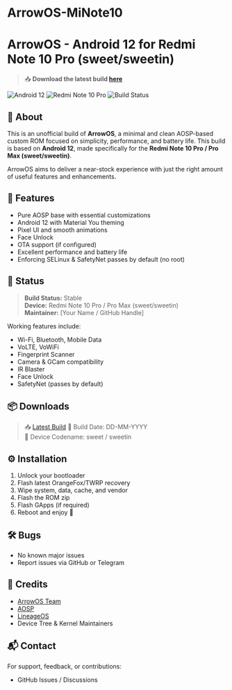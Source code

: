 # ArrowOS-MiNote10

# ArrowOS - Android 12 for Redmi Note 10 Pro (sweet/sweetin)

> 📥 **Download the latest build [here](https://drive.google.com/file/d/1_KL1chDxdOorAJNGj4J9zKo5f7UR4_9-/view?usp=sharing)**

![Android 12](https://img.shields.io/badge/Android-12-blue?logo=android)
![Redmi Note 10 Pro](https://img.shields.io/badge/Device-Redmi%20Note%2010%20Pro-blue)
![Build Status](https://img.shields.io/badge/Status-Stable-brightgreen)

## 📱 About
This is an unofficial build of **ArrowOS**, a minimal and clean AOSP-based custom ROM focused on simplicity, performance, and battery life. This build is based on **Android 12**, made specifically for the **Redmi Note 10 Pro / Pro Max (sweet/sweetin)**.

ArrowOS aims to deliver a near-stock experience with just the right amount of useful features and enhancements.

## 🚀 Features
- Pure AOSP base with essential customizations
- Android 12 with Material You theming
- Pixel UI and smooth animations
- Face Unlock
- OTA support (if configured)
- Excellent performance and battery life
- Enforcing SELinux & SafetyNet passes by default (no root)

## 🧪 Status
> **Build Status:** Stable  
> **Device:** Redmi Note 10 Pro / Pro Max (sweet/sweetin)  
> **Maintainer:** [Your Name / GitHub Handle]  

Working features include:
- Wi-Fi, Bluetooth, Mobile Data
- VoLTE, VoWiFi
- Fingerprint Scanner
- Camera & GCam compatibility
- IR Blaster
- Face Unlock
- SafetyNet (passes by default)

## 📦 Downloads
> 📥 [Latest Build]([https://your-download-link.com](https://drive.google.com/file/d/1_KL1chDxdOorAJNGj4J9zKo5f7UR4_9-/view?usp=sharing))  
> 📅 Build Date: DD-MM-YYYY  
> 📱 Device Codename: sweet / sweetin

## ⚙️ Installation
1. Unlock your bootloader
2. Flash latest OrangeFox/TWRP recovery
3. Wipe system, data, cache, and vendor
4. Flash the ROM zip
5. Flash GApps (if required)
6. Reboot and enjoy 🎉

## 🛠️ Bugs
- No known major issues  
- Report issues via GitHub or Telegram

## 🙌 Credits
- [ArrowOS Team](https://github.com/ArrowOS)
- [AOSP](https://android.googlesource.com/)
- [LineageOS](https://github.com/LineageOS)
- Device Tree & Kernel Maintainers

## 📬 Contact
For support, feedback, or contributions:
- GitHub Issues / Discussions
